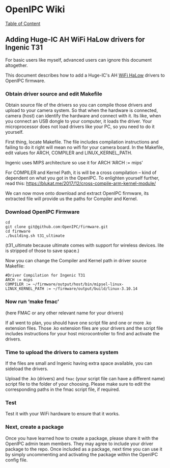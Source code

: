 # OpenIPC Wiki
[Table of Content](README.md)

Adding Huge-IC AH WiFi HaLow drivers for Ingenic T31
----------------------------------------------------
For basic users like myself, advanced users can ignore this document altogether.

This document describes how to add a Huge-IC's AH [WiFi HaLow](https://iot4beginners.com/wi-fi-halow/) drivers to OpenIPC firmware.

### Obtain driver source and edit Makefile

Obtain source file of the drivers so you can compile those drivers and upload to your camera system. So that when the hardware is connected, camera (host) can identify the hardware and connect with it. Its like, when you connect an USB dongle to your computer, it loads the driver. Your microprocessor does not load drivers like your PC, so you need to do it yourself.

First thing, locate Makefile. The file includes compilation instructions and failing to do it right will mean no wifi for your camera board. In the Makefile, edit values for ARCH, COMPILER and LINUX_KERNEL_PATH.

Ingenic uses MIPS architecture so use it for ARCH ‘ARCH := mips’

For COMPILER and Kernel Path, it is will be a cross compilation – kind of dependent on what you got in the OpenIPC. To enlighten yourself further, read this: https://blukat.me/2017/12/cross-compile-arm-kernel-module/

We can now move onto download and extract OpenIPC firmware, its extracted file will provide us the paths for Compiler and Kernel.

### Download OpenIPC Firmware

```
cd
git clone git@github.com:OpenIPC/firmware.git
cd firmware
./building.sh t31_ultimate
```

(t31_ultimate because ultimate comes with support for wireless devices. lite is stripped of those to save space.)

Now you can change the Compiler and Kernel path in driver source Makefile:

```
#Driver Compilation for Ingenic T31
ARCH := mips
COMPILER := ~/firmware/output/host/bin/mipsel-linux-
LINUX_KERNEL_PATH := ~/firmware/output/build/linux-3.10.14
```

### Now run ‘make fmac’

(here FMAC or any other relevant name for your drivers)

If all went to plan, you should have one script file and one or more .ko extension files. Those .ko extension files are your drivers and the script file includes instructions for your host microcontroller to find and activate the drivers.

### Time to upload the drivers to camera system

If the files are small and Ingenic having extra space available, you can sideload the drivers.

Upload the .ko (drivers) and `fmac` (your script file can have a different name) script file to the folder of your choosing. Please make sure to edit the corresponding paths in the fmac script file, if required.

### Test

Test it with your WiFi hardware to ensure that it works.

### Next, create a package

Once you have learned how to create a package, please share it with the OpenIPC admin team members. They may agree to include your driver package to the repo. Once included as a package, next time you can use it by simply uncommenting and activating the package within the OpenIPC config file.
